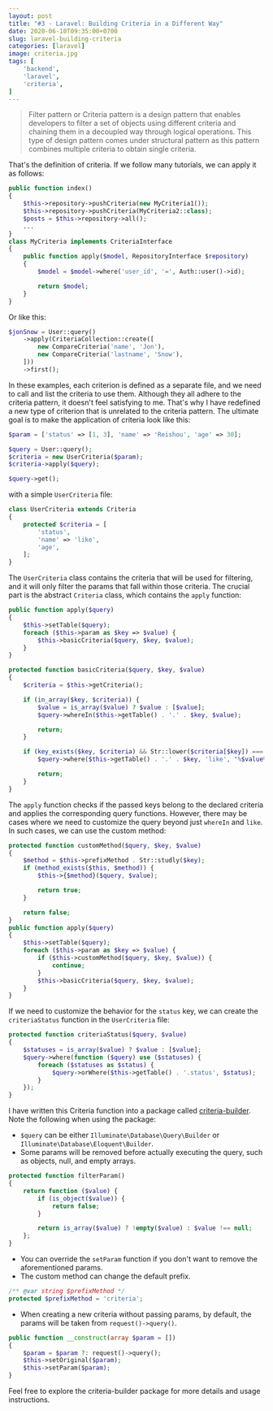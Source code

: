 ```yaml
---
layout: post
title: "#3 - Laravel: Building Criteria in a Different Way"
date: 2020-06-10T09:35:00+0700
slug: laravel-building-criteria
categories: [laravel]
image: criteria.jpg
tags: [
    'backend',
    'laravel',
    'criteria',
]
---
```

> Filter pattern or Criteria pattern is a design pattern that enables
> developers to filter a set of objects using different criteria and chaining
> them in a decoupled way through logical operations. This type of design
> pattern comes under structural pattern as this pattern combines multiple
> criteria to obtain single criteria.

That's the definition of criteria. If we follow many tutorials, we can apply it
as follows: 

```php
public function index()
{
    $this->repository->pushCriteria(new MyCriteria1());
    $this->repository->pushCriteria(MyCriteria2::class);
    $posts = $this->repository->all();
    ...
}
class MyCriteria implements CriteriaInterface
{
    public function apply($model, RepositoryInterface $repository)
    {
        $model = $model->where('user_id', '=', Auth::user()->id);

        return $model;
    }
}
```

Or like this:

```php
$jonSnow = User::query()
    ->apply(CriteriaCollection::create([
        new CompareCriteria('name', 'Jon'),
        new CompareCriteria('lastname', 'Snow'),
    ]))
    ->first();
```

In these examples, each criterion is defined as a separate file, and we need
to call and list the criteria to use them. Although they all adhere to the
criteria pattern, it doesn't feel satisfying to me. That's why I have redefined
a new type of criterion that is unrelated to the criteria pattern. The ultimate
goal is to make the application of criteria look like this:

```php
$param = ['status' => [1, 3], 'name' => 'Reishou', 'age' => 30];

$query = User::query();
$criteria = new UserCriteria($param);
$criteria->apply($query);

$query->get();
```

with a simple `UserCriteria` file:

```php
class UserCriteria extends Criteria
{
    protected $criteria = [
        'status',
        'name' => 'like',
        'age',
    ];
}
```

The `UserCriteria` class contains the criteria that will be used for filtering,
and it will only filter the params that fall within those criteria. The crucial
part is the abstract `Criteria` class, which contains the `apply` function:

```php
public function apply($query)
{
    $this->setTable($query);
    foreach ($this->param as $key => $value) {
        $this->basicCriteria($query, $key, $value);
    }
}

protected function basicCriteria($query, $key, $value)
{
    $criteria = $this->getCriteria();

    if (in_array($key, $criteria)) {
        $value = is_array($value) ? $value : [$value];
        $query->whereIn($this->getTable() . '.' . $key, $value);

        return;
    }

    if (key_exists($key, $criteria) && Str::lower($criteria[$key]) === 'like') {
        $query->where($this->getTable() . '.' . $key, 'like', "%$value%");

        return;
    }
}
```

The `apply` function checks if the passed keys belong to the declared criteria
and applies the corresponding query functions. However, there may be cases where
we need to customize the query beyond just `whereIn` and `like`. In such cases,
we can use the custom method:

```php
protected function customMethod($query, $key, $value)
{
    $method = $this->prefixMethod . Str::studly($key);
    if (method_exists($this, $method)) {
        $this->{$method}($query, $value);

        return true;
    }

    return false;
}
public function apply($query)
{
    $this->setTable($query);
    foreach ($this->param as $key => $value) {
        if ($this->customMethod($query, $key, $value)) {
            continue;
        }
        $this->basicCriteria($query, $key, $value);
    }
}
```

If we need to customize the behavior for the `status` key, we can create the
`criteriaStatus` function in the `UserCriteria` file:

```php
protected function criteriaStatus($query, $value)
{
    $statuses = is_array($value) ? $value : [$value];
    $query->where(function ($query) use ($statuses) {
        foreach ($statuses as $status) {
            $query->orWhere($this->getTable() . '.status', $status);
        }
    });
}
```

I have written this Criteria function into a package called
[criteria-builder](https://github.com/reishou/criteria-builder).
Note the following when using the package:
- `$query` can be either `Illuminate\Database\Query\Builder` or
`Illuminate\Database\Eloquent\Builder`.
- Some params will be removed before actually executing the query, such as
objects, null, and empty arrays.

```php
protected function filterParam()
{
    return function ($value) {
        if (is_object($value)) {
            return false;
        }

        return is_array($value) ? !empty($value) : $value !== null;
    };
}
```

- You can override the `setParam` function if you don't want to remove the
aforementioned params.
- The custom method can change the default prefix.

```php
/** @var string $prefixMethod */
protected $prefixMethod = 'criteria';
```

- When creating a new criteria without passing params, by default, the params
will be taken from `request()->query()`.

```php
public function __construct(array $param = [])
{
    $param = $param ?: request()->query();
    $this->setOriginal($param);
    $this->setParam($param);
}
```

Feel free to explore the criteria-builder package for more details and usage
instructions.
